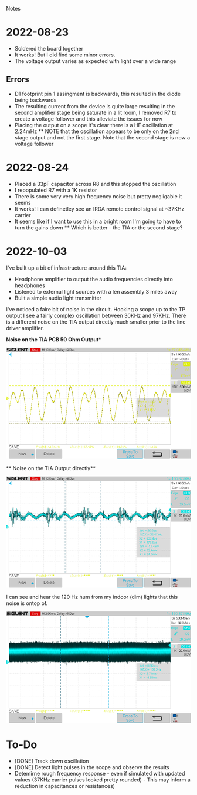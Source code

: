 Notes

# 2022-08-23

* Soldered the board together
* It works! But I did find some minor errors.
* The voltage output varies as expected with light over a wide range

## Errors
* D1 footprint pin 1 assingment is backwards, this resulted in the diode being backwards
* The resulting current from the device is quite large resulting in the second amplifier stage being saturate in a lit room, I removed R7 to create a voltage follower and this alleviate the issues for now
* Placing the output on a scope it's clear there is a HF oscillation at 2.24mHz
** NOTE that the oscillation appears to be only on the 2nd stage output and not the first stage. Note that the second stage is now a voltage follower

# 2022-08-24

* Placed a 33pF capacitor across R8 and this stopped the oscillation
* I repopulated R7 with a 1K resistor
* There is some very very high frequency noise but pretty negligable it seems
* It works! I can definetley see an IRDA remote control signal at ~37KHz carrier
* It seems like if I want to use this in a bright room I'm going to have to turn the gains down
** Which is better - the TIA or the second stage?

# 2022-10-03

I've built up a bit of infrastructure around this TIA:
* Headphone amplifier to output the audio frequencies directly into headphones
* Listened to external light sources with a len assembly 3 miles away
* Built a simple audio light transmitter

I've noticed a faire bit of noise in the circuit. Hooking a scope up to the TP output I see a fairly complex oscillation between 30KHz and 97KHz. There is a different noise on the TIA output directly much smaller prior to the line driver amplifier.

**Noise on the TIA PCB 50 Ohm Output***

![](Photos\2022-10-03_TPOUTPUT_OSC_1.png)

** Noise on the TIA Output directly**

![](Photos\2022-10-03_TIA_OUTPUT_OSC_2.png)

I can see and hear the 120 Hz hum from my indoor (dim) lights that this noise is ontop of.

![](Photos\2022-10-03_TIA_OUTPUT_OSC_1.png)




# To-Do
* [DONE] Track down oscillation
* [DONE] Detect light pulses in the scope and observe the results
* Detemirne rough frequency response - even if simulated with updated values (37KHz carrier pulses looked pretty rounded) - This may inform a reduction in capacitances or resistances)
